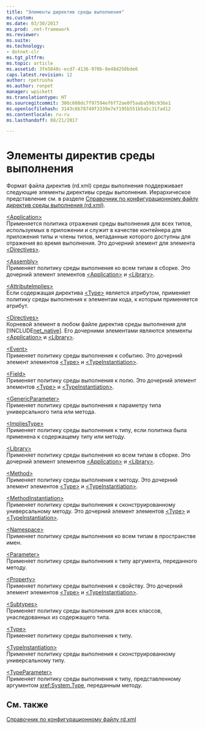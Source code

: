 ```yaml
---
title: "Элементы директив среды выполнения"
ms.custom: 
ms.date: 03/30/2017
ms.prod: .net-framework
ms.reviewer: 
ms.suite: 
ms.technology:
- dotnet-clr
ms.tgt_pltfrm: 
ms.topic: article
ms.assetid: 3fe5848c-ecd7-4136-970b-8e48d250bde6
caps.latest.revision: 12
author: rpetrusha
ms.author: ronpet
manager: wpickett
ms.translationtype: HT
ms.sourcegitcommit: 306c608dc7f97594ef6f72ae0f5aaba596c936e1
ms.openlocfilehash: 3143c6b78749f3339e7e7195b551b5a5c31fad12
ms.contentlocale: ru-ru
ms.lasthandoff: 08/21/2017

---
```

# <a name="runtime-directive-elements"></a>Элементы директив среды выполнения
Формат файла директив (rd.xml) среды выполнения поддерживает следующие элементы директивы среды выполнения. Иерархическое представление см. в разделе [Справочник по конфигурационному файлу директив среды выполнения (rd.xml)](../../../docs/framework/net-native/runtime-directives-rd-xml-configuration-file-reference.md).  
  
 [\<Application>](../../../docs/framework/net-native/application-element-net-native.md)  
 Применяется политика отражения среды выполнения для всех типов, используемых в приложении и служит в качестве контейнера для приложения типы и члены типов, метаданные которого доступны для отражения во время выполнения. Это дочерний элемент для элемента [\<Directives>](../../../docs/framework/net-native/directives-element-net-native.md).  
  
 [\<Assembly>](../../../docs/framework/net-native/assembly-element-net-native.md)  
 Применяет политику среды выполнения ко всем типам в сборке. Это дочерний элемент элементов [\<Application>](../../../docs/framework/net-native/application-element-net-native.md) и [\<Library>](../../../docs/framework/net-native/library-element-net-native.md).  
  
 [\<AttributeImplies>](../../../docs/framework/net-native/attributeimplies-element-net-native.md)  
 Если содержащая директива [\<Type>](../../../docs/framework/net-native/type-element-net-native.md) является атрибутом, применяет политику среды выполнения к элементам кода, к которым применяется атрибут.  
  
 [\<Directives>](../../../docs/framework/net-native/directives-element-net-native.md)  
 Корневой элемент в любом файле директив среды выполнения для [!INCLUDE[net_native](../../../includes/net-native-md.md)]. Его дочерними элементами являются элементы [\<Application>](../../../docs/framework/net-native/application-element-net-native.md) и [\<Library>](../../../docs/framework/net-native/library-element-net-native.md).  
  
 [\<Event>](../../../docs/framework/net-native/event-element-net-native.md)  
 Применяет политику среды выполнения к событию. Это дочерний элемент элементов [\<Type>](../../../docs/framework/net-native/type-element-net-native.md) и [\<TypeInstantiation>](../../../docs/framework/net-native/typeinstantiation-element-net-native.md).  
  
 [\<Field>](../../../docs/framework/net-native/field-element-net-native.md)  
 Применяет политику среды выполнения к полю. Это дочерний элемент элементов [\<Type>](../../../docs/framework/net-native/type-element-net-native.md) и [\<TypeInstantiation>](../../../docs/framework/net-native/typeinstantiation-element-net-native.md).  
  
 [\<GenericParameter>](../../../docs/framework/net-native/genericparameter-element-net-native.md)  
 Применяет политику среды выполнения к параметру типа универсального типа или метода.  
  
 [\<ImpliesType>](../../../docs/framework/net-native/impliestype-element-net-native.md)  
 Применяет политику среды выполнения к типу, если политика была применена к содержащему типу или методу.  
  
 [\<Library>](../../../docs/framework/net-native/library-element-net-native.md)  
 Применяет политику среды выполнения ко всем типам в сборке. Это дочерний элемент элементов [\<Application>](../../../docs/framework/net-native/application-element-net-native.md) и [\<Library>](../../../docs/framework/net-native/library-element-net-native.md).  
  
 [\<Method>](../../../docs/framework/net-native/method-element-net-native.md)  
 Применяет политику среды выполнения к методу. Это дочерний элемент элементов [\<Type>](../../../docs/framework/net-native/type-element-net-native.md) и [\<TypeInstantiation>](../../../docs/framework/net-native/typeinstantiation-element-net-native.md).  
  
 [\<MethodInstantiation>](../../../docs/framework/net-native/methodinstantiation-element-net-native.md)  
 Применяет политику среды выполнения к сконструированному универсальному методу. Это дочерний элемент элементов [\<Type>](../../../docs/framework/net-native/type-element-net-native.md) и [\<TypeInstantiation>](../../../docs/framework/net-native/typeinstantiation-element-net-native.md).  
  
 [\<Namespace>](../../../docs/framework/net-native/namespace-element-net-native.md)  
 Применяет политику среды выполнения ко всем типам в пространстве имен.  
  
 [\<Parameter>](../../../docs/framework/net-native/parameter-element-net-native.md)  
 Применяет политику среды выполнения к типу аргумента, переданного методу.  
  
 [\<Property>](../../../docs/framework/net-native/property-element-net-native.md)  
 Применяет политику среды выполнения к свойству. Это дочерний элемент элементов [\<Type>](../../../docs/framework/net-native/type-element-net-native.md) и [\<TypeInstantiation>](../../../docs/framework/net-native/typeinstantiation-element-net-native.md).  
  
 [\<Subtypes>](../../../docs/framework/net-native/subtypes-element-net-native.md)  
 Применяет политику среды выполнения для всех классов, унаследованных из содержащего типа.  
  
 [\<Type>](../../../docs/framework/net-native/type-element-net-native.md)  
 Применяет политику среды выполнения к типу.  
  
 [\<TypeInstantiation>](../../../docs/framework/net-native/typeinstantiation-element-net-native.md)  
 Применяет политику среды выполнения к сконструированному универсальному типу.  
  
 [\<TypeParameter>](../../../docs/framework/net-native/typeparameter-element-net-native.md)  
 Применяет политику среды выполнения к типу, представленному аргументом <xref:System.Type>, переданным методу.  
  
## <a name="see-also"></a>См. также  
 [Справочник по конфигурационному файлу rd.xml](../../../docs/framework/net-native/runtime-directives-rd-xml-configuration-file-reference.md)

